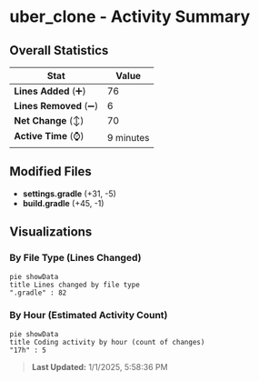 # uber_clone - Activity Summary 

## Overall Statistics

| Stat                   | Value                                                             |
| ---------------------- | ----------------------------------------------------------------- |
| **Lines Added** (➕)   | 76                                          |
| **Lines Removed** (➖) | 6                                        |
| **Net Change** (↕)    | 70                |
| **Active Time** (⌚)   | 9 minutes |


## Modified Files
- **settings.gradle** (+31, -5)
- **build.gradle** (+45, -1)

## Visualizations

### By File Type (Lines Changed)

```mermaid
pie showData
title Lines changed by file type
".gradle" : 82
```

### By Hour (Estimated Activity Count)

```mermaid
pie showData
title Coding activity by hour (count of changes)
"17h" : 5
```


> **Last Updated:** 1/1/2025, 5:58:36 PM